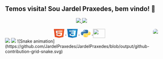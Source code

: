 ## Temos visita! Sou Jardel Praxedes, bem vindo! 👻
<div align="center">
  <a href="https://github.com/JardelPraxedes">
  <img height="180em" src="https://github-readme-stats.vercel.app/api?username=JardelPraxedes&show_icons=true&theme=dark&include_all_commits=true&count_private=true"/>
  <img height="180em" src="https://github-readme-stats.vercel.app/api/top-langs/?username=JardelPraxedes&layout=compact&langs_count=7&theme=dark"/>
</div>
<div align="center"><br>
  <img align="center" height="30" width="40" src="https://raw.githubusercontent.com/devicons/devicon/master/icons/html5/html5-original.svg">
  <img align="center"  height="30" width="40" src="https://raw.githubusercontent.com/devicons/devicon/master/icons/css3/css3-original.svg">
  <img align="center"  height="30" width="40" src="https://raw.githubusercontent.com/devicons/devicon/master/icons/python/python-original.svg">
  <img align="center"  height="30" width="40" src="https://images.vexels.com/media/users/3/166179/isolated/lists/b83d6b47a9502dfaf535087627a8bf96-icone-da-linguagem-de-programacao-c.png">
  <img align="right" height="150" style="border-radius:50px;" src="https://c.tenor.com/A32q04Ml-DwAAAAC/tony-tony-tony-chopper.gif">
</div>
<div> 
  <a href="https://instagram.com/praxedes_jardel" target="_blank"><img src="https://img.shields.io/badge/-Instagram-%23E4405F?style=for-the-badge&logo=instagram&logoColor=white" target="_blank"></a>
  <a href = "mailto:jardelpraxedes111@gmail.com"><img src="https://img.shields.io/badge/-Gmail-%23333?style=for-the-badge&logo=gmail&logoColor=white" target="_blank"></a>
  ![Snake animation](https://github.com/JardelPraxedes/JardelPraxedes/blob/output/github-contribution-grid-snake.svg)
</div>
  
